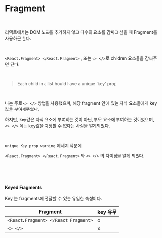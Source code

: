 # Fragment

<br />


리액트에서는  DOM 노드를 추가하지 않고 다수의 요소를 감싸고 싶을 때 Fragment를 사용하곤 한다.

<br />

 `<React.Fragment> </React.Fragment>`  , 또는 `<> </>`로 children 요소들을 감싸주면 된다.

<br />

> Each child in a list hould have a unique ‘key’ prop


<br />

나는 주로  `<> </>`  방법을 사용했으며, 해당 fragment 안에 있는 자식 요소들에게 key값을 부여해주었다.

하지만, key값은 자식 요소에 부여하는 것이 아닌, 부모 요소에 부여하는 것이었으며, `<> </>` 에는 key값을 지정할 수 없다는 사실을 알게되었다.

<br />

`unique Key prop warning` 메세지 덕분에

`<React.Fragment> </React.Fragment>`  와  `<> </>` 의 차이점을 알게 되었다.


<br />
<br />
<br />



#### Keyed Fragments

Key 는 fragments에 전달할 수 있는 유일한 속성이다. 

|Fragment                              | key 유무          |
|------------------------------------|------------------|
|`<React.Fragment> </React.Fragment>` | o |
|`<> </>`                             | x |